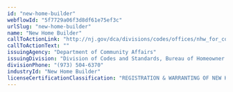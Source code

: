 ```yaml
---
id: "new-home-builder"
webflowId: "5f7729a06f3d8df61e75ef3c"
urlSlug: "new-home-builder"
name: "New Home Builder"
callToActionLink: "http://nj.gov/dca/divisions/codes/offices/nhw_for_consumers.html"
callToActionText: ""
issuingAgency: "Department of Community Affairs"
issuingDivision: "Division of Codes and Standards, Bureau of Homeowner Protection"
divisionPhone: "(973) 504-6370"
industryId: "New Home Builder"
licenseCertificationClassification: "REGISTRATION & WARRANTING OF NEW HOMES"
---
```


